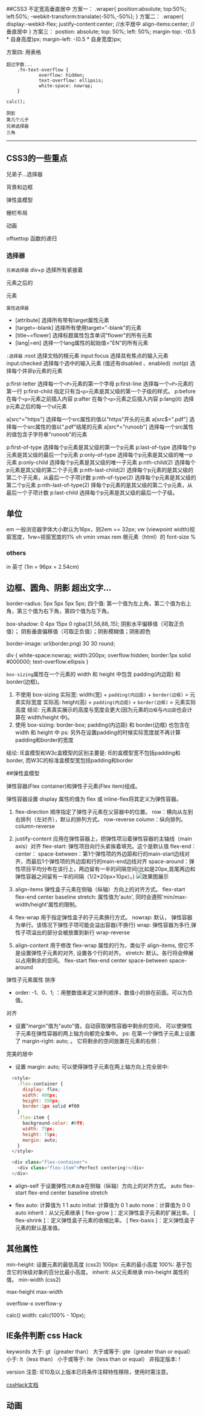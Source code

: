 ##CSS3
	不定宽高垂直居中
	方案一：
		.wraper{
			position:absolute;
			top:50%;
			left:50%;
			-webkit-transform:translate(-50%,-50%);
		}
	方案二：
		.wraper{
			display:-webkit-flex;
			justify-content:center; //水平居中
			align-items:center; //垂直居中
		}
	方案三：
		postion: absolute;
        top: 50%;
        left: 50%;
        margin-top: -(0.5 * 自身高度)px;
        margin-left: -(0.5 * 自身宽度)px;

  方案四:
    用表格




	
	超过字数...
		.fn-text-overflow {
				overflow: hidden;
				text-overflow: ellipsis;
				white-space: nowrap;
		}

	calc();

	阴影
	第几个儿子
	兄弟选择器
	三角


--------


## CSS3的一些重点

兄弟子...选择器

背景和边框

弹性盒模型

栅栏布局

动画

offsettop
函数的递归


### 选择器

`兄弟选择器`
div+p 选择所有紧接着<div>元素之后的<p>元素

`属性选择器`
* [attribute] 选择所有带有target属性元素
* [target=-blank] 选择所有使用target="-blank"的元素
* [title~=flower] 选择标题属性包含单词"flower"的所有元素
* [lang|=en] 选择一个lang属性的起始值="EN"的所有元素

`:选择器`
:root	选择文档的根元素
input:focus 选择具有焦点的输入元素
input:checked 选择每个选中的输入元素 (值还有disabled 、enabled)
:not(p) 选择每个并非p元素的元素


p:first-letter 选择每一个`<P>`元素的第一个字母
p:first-line 选择每一个`<P>`元素的第一行
p:first-child 指定只有当`<p>`元素是其父级的第一个子级的样式。
p:before 在每个`<p>`元素之前插入内容
p:after 在每个`<p>`元素之后插入内容
p:lang(it) 	选择p元素之后的每一个ul元素


a[src^="https"] 选择每一个src属性的值以"https"开头的元素
a[src$=".pdf"] 选择每一个src属性的值以".pdf"结尾的元素
a[src*="runoob"] 	选择每一个src属性的值包含子字符串"runoob"的元素


p:first-of-type 选择每个p元素是其父级的第一个p元素
p:last-of-type 选择每个p元素是其父级的最后一个p元素
p:only-of-type 选择每个p元素是其父级的唯一p元素
p:only-child 选择每个p元素是其父级的唯一子元素
p:nth-child(2) 选择每个p元素是其父级的第二个子元素
p:nth-last-child(2) 选择每个p元素的是其父级的第二个子元素，从最后一个子项计数
p:nth-of-type(2) 选择每个p元素是其父级的第二个p元素
p:nth-last-of-type(2) 择每个p元素的是其父级的第二个p元素，从最后一个子项计数
p:last-child 	选择每个p元素是其父级的最后一个子级。


## 单位

em 一般浏览器字体大小默认为16px，则2em == 32px;
vw (viewpoint width)视窗宽度，1vw=视窗宽度的1%
vh
vmin
vmax
rem 根元素（html）的 font-size
% 

### others
in	英寸 (1in = 96px = 2.54cm)


## 边框、圆角、阴影 超出文字...
border-radius: 5px 5px 5px 5px;
  四个值: 第一个值为左上角，第二个值为右上角，第三个值为右下角，第四个值为左下角。

box-shadow: 0 4px 15px 0 rgba(31,56,88,.15);
  阴影水平偏移值（可取正负值）； 阴影垂直偏移值（可取正负值）；阴影模糊值；阴影颜色

border-image: url(border.png) 30 30 round;

div {
  white-space:nowrap; 
  width:200px; 
  overflow:hidden;
  border:1px solid #000000; 
  text-overflow:ellipsis
}


`box-sizing`属性在一个元素的 width 和 height 中包含 padding(内边距) 和 border(边框)。
  1. 不使用 box-sizing
    实际宽: width(宽) + `padding(内边距)` + `border(边框)` = 元素实际宽度
    实际高: height(高) + `padding(内边距)` + `border(边框)` = 元素实际高度
    结论: 元素真实展示的高度与宽度会更大(因为元素的`边框`与`内边距`也会计算在 width/height 中)。
  2. 使用 box-sizing: border-box;
    padding(内边距) 和 border(边框) 也包含在 width 和 height 中
    ps: 另外在设置padding的时候实际宽度就不再计算padding和border的宽度

  结论: 
    IE盒模型和W3c盒模型的区别主要是: IE的盒模型宽不包括padding和border, 而W3C的标准盒模型宽包括padding和border

##弹性盒模型

弹性容器(Flex container)和弹性子元素(Flex item)组成。

弹性容器设置 display 属性的值为 flex 或 inline-flex将其定义为弹性容器。

  1. flex-direction 顺序指定了弹性子元素在父容器中的位置。
      row：横向从左到右排列（左对齐），默认的排列方式。
      row-reverse
      column：纵向排列。
      column-reverse

  2. justify-content 应用在弹性容器上，把弹性项沿着弹性容器的主轴线（main axis）对齐
      flex-start: 弹性项目向行头紧挨着填充。这个是默认值
      flex-end：
      center：
      space-between：第1个弹性项的外边距和行的main-start边线对齐，而最后1个弹性项的外边距和行的main-end边线对齐
      space-around：弹性项目平均分布在该行上，两边留有一半的间隔空间(比如是20px,首尾两边和弹性容器之间留有一半的间隔（1/2*20px=10px）。)
      ![效果图展示](http://www.runoob.com/wp-content/uploads/2016/04/2259AD60-BD56-4865-8E35-472CEABF88B2.jpg)

  3. align-items 弹性盒子元素在侧轴（纵轴）方向上的对齐方式。
      flex-start
      flex-end
      center
      baseline
      stretch: 属性值为'auto', 同时会遵照'min/max-width/height'属性的限制。
      
  4. flex-wrap 用于指定弹性盒子的子元素换行方式。
      nowrap: 默认， 弹性容器为单行。该情况下弹性子项可能会溢出容器(不换行)
      wrap: 弹性容器为多行,弹性子项溢出的部分会被放置到新行
      wrap-reverse

  5. align-content 用于修改 flex-wrap 属性的行为，类似于 align-items, 但它不是设置弹性子元素的对齐, 设置各个行的对齐。
      stretch: 默认。各行将会伸展以占用剩余的空间。
      flex-start
      flex-end 
      center 
      space-between
      space-around

弹性子元素属性
  排序
  * order: -1、0、1;
      <integer>：用整数值来定义排列顺序，数值小的排在前面。可以为负值。

  对齐
  * 设置"margin"值为"auto"值，自动获取弹性容器中剩余的空间， 可以使弹性子元素在弹性容器的两上轴方向都完全集中。
      ps: 在第一个弹性子元素上设置了 margin-right: auto; 。 它将剩余的空间放置在元素的右侧：

  完美的居中
  * 设置 margin: auto; 可以使得弹性子元素在两上轴方向上完全居中:
  ```javascript 
    <style>
      .flex-container {
        display: flex;
        width: 400px;
        height: 350px;
        border:1px solid #f00
      }
      .flex-item {
        background-color: #0f9;
        width: 75px;
        height: 75px;
        margin: auto;
      }
    </style>
  
    <div class="flex-container">
      <div class="flex-item">Perfect centering!</div>
    </div>

  ```
  * align-self 于设置弹性`元素自身`在侧轴（纵轴）方向上的对齐方式。
      auto
      flex-start
      flex-end
      center
      baseline
      stretch

  * flex
      auto: 计算值为 1 1 auto
      initial: 计算值为 0 1 auto
      none：计算值为 0 0 auto
      inherit：从父元素继承
      [ flex-grow ]：定义弹性盒子元素的扩展比率。
      [ flex-shrink ]：定义弹性盒子元素的收缩比率。
      [ flex-basis ]：定义弹性盒子元素的默认基准值。


## 其他属性

min-height: 设置元素的最低高度 (css2)
  100px: 元素的最小高度
  100%: 基于包含它的块级对象的百分比最小高度。
  inherit: 从父元素继承 min-height 属性的值。
min-width (css2)

max-height
max-width

overflow-x
overflow-y

calc()
  width: calc(100% - 10px);


## IE条件判断 css Hack

<!--[if <keywords>? IE <version>?]>  // <!--[if gt IE 6]>
  HTML代码块
<![endif]-->

  keywords
    大于: gt（greater than）
    大于或等于: gte（greater than or equal）
    小于: lt（less than）
    小于或等于: lte（less than or equal）
    非指定版本: !

  version
    注意: IE10及以上版本已将条件注释特性移除，使用时需注意。

  [cssHack文档](http://www.css88.com/book/css/hack/selectors.htm)



## 动画
